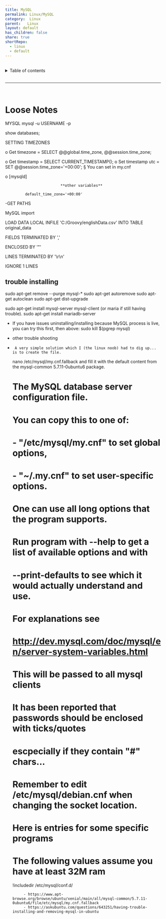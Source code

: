 ```yaml
---
title: MySQL
permalink: Linux/MySQL
category:  Linux
parent:   Linux
layout: default
has_children: false
share: true
shortRepo:
  - linux
  - default
---
```



<br/>

<details markdown="block">
<summary>
Table of contents
</summary>
{: .text-delta }
1. TOC
{:toc}
</details>

<br/>

***

<br/>

# Loose Notes

MYSQL mysql -u USERNAME -p

show databases;

SETTING TIMEZONES

o Get timezone = SELECT @@global.time_zone, @@session.time_zone;

o Get timestamp = SELECT CURRENT_TIMESTAMP(); o Set timestamp utc = SET @@session.time_zone='+00:00'; § You can set in my.cnf

o [mysqld]

                             **other variables**

             default_time_zone='+00:00'

-GET PATHS

MySQL import

LOAD DATA LOCAL INFILE 'C:/Groovy/englishData.csv' INTO TABLE original_data

FIELDS TERMINATED BY ','

ENCLOSED BY '"'

LINES TERMINATED BY '\r\n'

IGNORE 1 LINES

## trouble installing

sudo apt-get remove --purge mysql-\*
sudo apt-get autoremove
sudo apt-get autoclean
sudo apt-get dist-upgrade

sudo apt-get install mysql-server mysql-client (or maria if still having trouble). sudo apt-get install mariadb-server

- If you have issues uninstalling/installing because MySQL process is live, you can try this first, then above:
  sudo kill $(pgrep mysql)


- other trouble shooting
-      A very simple solution which I (the linux noob) had to dig up... is to create the file.

  nano /etc/mysql/my.cnf.fallback
  and fill it with the default content from the mysql-common 5.7.11-0ubuntu6 package.

  #
  # The MySQL database server configuration file.
  #
  # You can copy this to one of:
  # - "/etc/mysql/my.cnf" to set global options,
  # - "~/.my.cnf" to set user-specific options.
  #   
  # One can use all long options that the program supports.
  # Run program with --help to get a list of available options and with
  # --print-defaults to see which it would actually understand and use.
  #
  # For explanations see
  # http://dev.mysql.com/doc/mysql/en/server-system-variables.html

  # This will be passed to all mysql clients
  # It has been reported that passwords should be enclosed with ticks/quotes
  # escpecially if they contain "#" chars...
  # Remember to edit /etc/mysql/debian.cnf when changing the socket location.

  # Here is entries for some specific programs
  # The following values assume you have at least 32M ram

  !includedir /etc/mysql/conf.d/

           - https://www.apt-browse.org/browse/ubuntu/xenial/main/all/mysql-common/5.7.11-0ubuntu6/file/etc/mysql/my.cnf.fallback
           - https://askubuntu.com/questions/643251/having-trouble-installing-and-removing-mysql-in-ubuntu